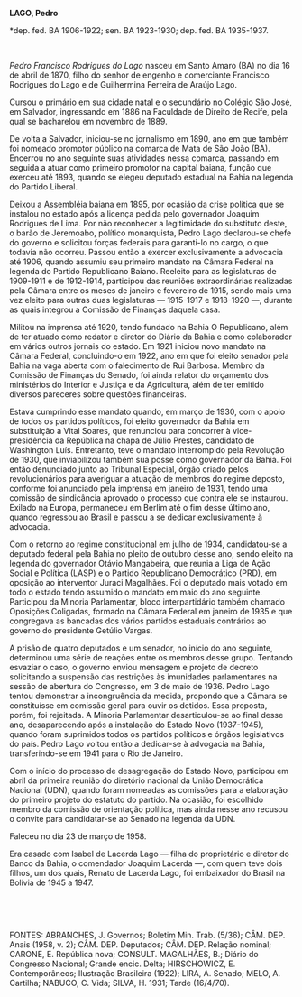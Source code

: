 **LAGO, Pedro**

\*dep. fed. BA 1906-1922; sen. BA 1923-1930; dep. fed. BA 1935-1937.

 

*Pedro Francisco Rodrigues do Lago* nasceu em Santo Amaro (BA) no dia 16
de abril de 1870, filho do senhor de engenho e comerciante Francisco
Rodrigues do Lago e de Guilhermina Ferreira de Araújo Lago.

Cursou o primário em sua cidade natal e o secundário no Colégio São
José, em Salvador, ingressando em 1886 na Faculdade de Direito de
Recife, pela qual se bacharelou em novembro de 1889.

De volta a Salvador, iniciou-se no jornalismo em 1890, ano em que também
foi nomeado promotor público na comarca de Mata de São João (BA).
Encerrou no ano seguinte suas atividades nessa comarca, passando em
seguida a atuar como primeiro promotor na capital baiana, função que
exerceu até 1893, quando se elegeu deputado estadual na Bahia na legenda
do Partido Liberal.

Deixou a Assembléia baiana em 1895, por ocasião da crise política que se
instalou no estado após a licença pedida pelo governador Joaquim
Rodrigues de Lima. Por não reconhecer a legitimidade do substituto
deste, o barão de Jeremoabo, político monarquista, Pedro Lago
declarou-se chefe do governo e solicitou forças federais para garanti-lo
no cargo, o que todavia não ocorreu. Passou então a exercer
exclusivamente a advocacia até 1906, quando assumiu seu primeiro mandato
na Câmara Federal na legenda do Partido Republicano Baiano. Reeleito
para as legislaturas de 1909-1911 e de 1912-1914, participou das
reuniões extraordinárias realizadas pela Câmara entre os meses de
janeiro e fevereiro de 1915, sendo mais uma vez eleito para outras duas
legislaturas — 1915-1917 e 1918-1920 —, durante as quais integrou a
Comissão de Finanças daquela casa.

Militou na imprensa até 1920, tendo fundado na Bahia O Republicano, além
de ter atuado como redator e diretor do Diário da Bahia e como
colaborador em vários outros jornais do estado. Em 1921 iniciou novo
mandato na Câmara Federal, concluindo-o em 1922, ano em que foi eleito
senador pela Bahia na vaga aberta com o falecimento de Rui Barbosa.
Membro da Comissão de Finanças do Senado, foi ainda relator do orçamento
dos ministérios do Interior e Justiça e da Agricultura, além de ter
emitido diversos pareceres sobre questões financeiras.

Estava cumprindo esse mandato quando, em março de 1930, com o apoio de
todos os partidos políticos, foi eleito governador da Bahia em
substituição a Vital Soares, que renunciou para concorrer à
vice-presidência da República na chapa de Júlio Prestes, candidato de
Washington Luís. Entretanto, teve o mandato interrompido pela Revolução
de 1930, que inviabilizou também sua posse como governador da Bahia. Foi
então denunciado junto ao Tribunal Especial, órgão criado pelos
revolucionários para averiguar a atuação de membros do regime deposto,
conforme foi anunciado pela imprensa em janeiro de 1931, tendo uma
comissão de sindicância aprovado o processo que contra ele se instaurou.
Exilado na Europa, permaneceu em Berlim até o fim desse último ano,
quando regressou ao Brasil e passou a se dedicar exclusivamente à
advocacia.

Com o retorno ao regime constitucional em julho de 1934, candidatou-se a
deputado federal pela Bahia no pleito de outubro desse ano, sendo eleito
na legenda do governador Otávio Mangabeira, que reunia a Liga de Ação
Social e Política (LASP) e o Partido Republicano Democrático (PRD), em
oposição ao interventor Juraci Magalhães. Foi o deputado mais votado em
todo o estado tendo assumido o mandato em maio do ano seguinte.
Participou da Minoria Parlamentar, bloco interpartidário também chamado
Oposições Coligadas, formado na Câmara Federal em janeiro de 1935 e que
congregava as bancadas dos vários partidos estaduais contrários ao
governo do presidente Getúlio Vargas.

A prisão de quatro deputados e um senador, no início do ano seguinte,
determinou uma série de reações entre os membros desse grupo. Tentando
esvaziar o caso, o governo enviou mensagem e projeto de decreto
solicitando a suspensão das restrições às imunidades parlamentares na
sessão de abertura do Congresso, em 3 de maio de 1936. Pedro Lago tentou
demonstrar a incongruência da medida, propondo que a Câmara se
constituísse em comissão geral para ouvir os detidos. Essa proposta,
porém, foi rejeitada. A Minoria Parlamentar desarticulou-se ao final
desse ano, desaparecendo após a instalação do Estado Novo (1937-1945),
quando foram suprimidos todos os partidos políticos e órgãos
legislativos do país. Pedro Lago voltou então a dedicar-se à advogacia
na Bahia, transferindo-se em 1941 para o Rio de Janeiro.

Com o início do processo de desagregação do Estado Novo, participou em
abril da primeira reunião do diretório nacional da União Democrática
Nacional (UDN), quando foram nomeadas as comissões para a elaboração do
primeiro projeto do estatuto do partido. Na ocasião, foi escolhido
membro da comissão de orientação política, mas ainda nesse ano recusou o
convite para candidatar-se ao Senado na legenda da UDN.

Faleceu no dia 23 de março de 1958.

Era casado com Isabel de Lacerda Lago — filha do proprietário e diretor
do Banco da Bahia, o comendador Joaquim Lacerda —, com quem teve dois
filhos, um dos quais, Renato de Lacerda Lago, foi embaixador do Brasil
na Bolívia de 1945 a 1947.

 

 

FONTES: ABRANCHES, J. Governos; Boletim Min. Trab. (5/36); CÂM. DEP.
Anais (1958, v. 2); CÂM. DEP. Deputados; CÂM. DEP. Relação nominal;
CARONE, E. República nova; CONSULT. MAGALHÃES, B.; Diário do Congresso
Nacional; Grande encic. Delta; HIRSCHOWICZ, E. Contemporâneos;
Ilustração Brasileira (1922); LIRA, A. Senado; MELO, A. Cartilha;
NABUCO, C. Vida; SILVA, H. 1931; Tarde (16/4/70).

 

